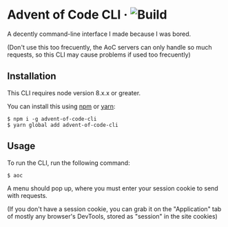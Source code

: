 # Advent of Code CLI &middot; ![Build](https://github.com/ElCholoGamer/advent-of-code-cli/workflows/Build/badge.svg)

A decently command-line interface I made because I was bored.

(Don't use this too frecuently, the AoC servers can only handle so much requests, so this CLI may cause problems if used too frecuently)

## Installation

This CLI requires node version 8.x.x or greater.

You can install this using [npm][npm] or [yarn][yarn]:

```
$ npm i -g advent-of-code-cli
$ yarn global add advent-of-code-cli
```

## Usage

To run the CLI, run the following command:

```
$ aoc
```

A menu should pop up, where you must enter your session cookie to send with requests.

(If you don't have a session cookie, you can grab it on the "Application" tab of mostly any browser's DevTools, stored as "session" in the site cookies)

[npm]: https://npmjs.com
[yarn]: https://yarnpkg.com
